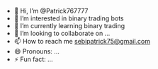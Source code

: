 - 👋 Hi, I’m @Patrick767777
- 👀 I’m interested in binary trading bots
- 🌱 I’m currently learning binary trading 
- 💞️ I’m looking to collaborate on ...
- 📫 How to reach me sebipatrick75@gmail.com
- 😄 Pronouns: ...
- ⚡ Fun fact: ...

<!---
Patrick767777/Patrick767777 is a ✨ special ✨ repository because its `README.md` (this file) appears on your GitHub profile.
You can click the Preview link to take a look at your changes.
--->
